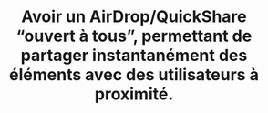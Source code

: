 ---
categories: category-vPOHpPFF_kFw2S80Eawqn
definitions:
- definition-ttEaNBXKuFlaJeRaiF-kR
- definition-Bbr5rDdS-q8QSco4LHFxf
goodPractices:
- good-practice-xEYAV5SFunM7ygeci-eip
risks:
- Recevoir des images ou des vidéos à caractère obscène/sexuel sans y avoir consenti.
title: Avoir un AirDrop/QuickShare “ouvert à tous”, permettant de partager instantanément
  des éléments avec des utilisateurs à proximité.
uuid: vulnerability-qAi8zkqQibXsSwEOaAqLN
visibleInCms: true
---